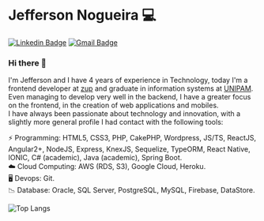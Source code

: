 

# Jefferson Nogueira 💻
[![Linkedin Badge](https://img.shields.io/badge/linkedin-%230077B5.svg?&style=for-the-badge&logo=linkedin&logoColor=white&link=https://www.linkedin.com/in/jeff-nogueira/)](https://www.linkedin.com/in/jeff-nogueira/)
[![Gmail Badge](https://img.shields.io/badge/gmail-%23D14836.svg?&style=for-the-badge&logo=gmail&logoColor=white&link=jefferson.nogueira.0180@gmail.com)](mailto:jefferson.nogueira.0180@gmail.com)
<!-- <img src="https://komarev.com/ghpvc/?username=jeffnogueira&color=919191" alt="jeffnogueira" /> -->


### Hi there 👋

I'm Jefferson and I have 4 years of experience in Technology, today I'm a frontend developer at [zup](https://www.zup.com.br/) and graduate in information systems at [UNIPAM](https://unipam.edu.br/). <br />
Even managing to develop very well in the backend, I have a greater focus on the frontend, in the creation of web applications and mobiles.<br />
I have always been passionate about technology and innovation, with a slightly more general profile I had contact with the following tools:

⚡ Programming: HTML5, CSS3, PHP, CakePHP, Wordpress, JS/TS, ReactJS, Angular2+, NodeJS, Express, KnexJS, Sequelize, TypeORM, React Native, IONIC, C# (academic), Java (academic), Spring Boot. <br />
☁️ Cloud Computing: AWS (RDS, S3), Google Cloud, Heroku. <br />
🖥️ Devops: Git. <br />
📉 Database: Oracle, SQL Server, PostgreSQL, MySQL, Firebase, DataStore. <br />

![Top Langs](https://github-readme-stats.vercel.app/api/top-langs/?username=jeffnogueira&langs_count=5&layout=compact)
